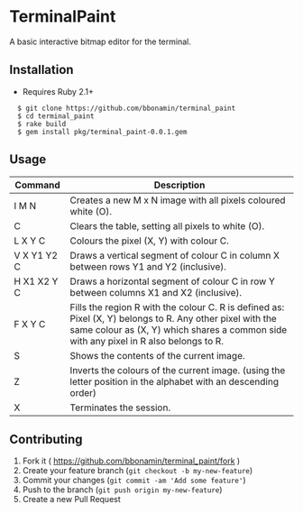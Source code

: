 # TerminalPaint

A basic interactive bitmap editor for the terminal.

## Installation
* Requires Ruby 2.1+

```
  $ git clone https://github.com/bbonamin/terminal_paint  
  $ cd terminal_paint  
  $ rake build  
  $ gem install pkg/terminal_paint-0.0.1.gem  
```


## Usage

| Command     | Description |
|-------------|-------------|
| I M N       | Creates a new M x N image with all pixels coloured white (O). |
| C           | Clears the table, setting all pixels to white (O). |
| L X Y C     | Colours the pixel (X, Y) with colour C. |
| V X Y1 Y2 C | Draws a vertical segment of colour C in column X between rows Y1 and Y2 (inclusive). |
| H X1 X2 Y C | Draws a horizontal segment of colour C in row Y between columns X1 and X2 (inclusive). |
| F X Y C     | Fills the region R with the colour C. R is defined as: Pixel (X, Y) belongs to R. Any other pixel with the same colour as (X, Y) which shares a common side with any pixel in R also belongs to R. |
| S           | Shows the contents of the current image. |
| Z           | Inverts the colours of the current image. (using the letter position in the alphabet with an descending order) |
| X           | Terminates the session. |

## Contributing

1. Fork it ( https://github.com/bbonamin/terminal_paint/fork )
2. Create your feature branch (`git checkout -b my-new-feature`)
3. Commit your changes (`git commit -am 'Add some feature'`)
4. Push to the branch (`git push origin my-new-feature`)
5. Create a new Pull Request
